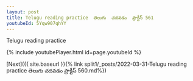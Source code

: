 ```yaml
---
layout: post
title: Telugu reading practice  తెలుగు  చదవడం  ప్రాక్టీస్ 561
youtubeId: 5Yqw907qhYY
---
```

 
 
Telugu reading practice
 
 
 
 
 


{% include youtubePlayer.html id=page.youtubeId %}
 
[Next]({{ site.baseurl }}{% link  split1/_posts/2022-03-31-Telugu reading practice  తెలుగు  చదవడం  ప్రాక్టీస్ 560.md%})
 
